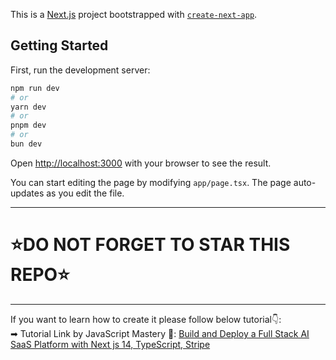 This is a [Next.js](https://nextjs.org/) project bootstrapped with [`create-next-app`](https://github.com/vercel/next.js/tree/canary/packages/create-next-app).

## Getting Started

First, run the development server:

```bash
npm run dev
# or
yarn dev
# or
pnpm dev
# or
bun dev
```

Open [http://localhost:3000](http://localhost:3000) with your browser to see the result.

You can start editing the page by modifying `app/page.tsx`. The page auto-updates as you edit the file.

---

# ⭐DO NOT FORGET TO STAR THIS REPO⭐

---

If you want to learn how to create it please follow below tutorial👇: <br />
➡ Tutorial Link by JavaScript Mastery 💚: [Build and Deploy a Full Stack AI SaaS Platform with Next js 14, TypeScript, Stripe](https://www.youtube.com/watch?v=Ahwoks_dawU&t=176s)
